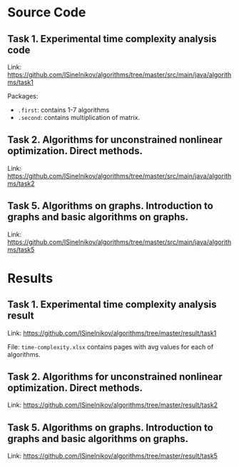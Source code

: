 # Source Code

## Task 1. Experimental time complexity analysis code

Link: https://github.com/ISinelnikov/algorithms/tree/master/src/main/java/algorithms/task1

Packages:
- `.first`: contains 1-7 algorithms
- `.second`: contains multiplication of matrix.

## Task 2. Algorithms for unconstrained nonlinear optimization. Direct methods.

Link: https://github.com/ISinelnikov/algorithms/tree/master/src/main/java/algorithms/task2

## Task 5. Algorithms on graphs. Introduction to graphs and basic algorithms on graphs.

Link: https://github.com/ISinelnikov/algorithms/tree/master/src/main/java/algorithms/task5

# Results

## Task 1. Experimental time complexity analysis result

Link: https://github.com/ISinelnikov/algorithms/tree/master/result/task1

File: `time-complexity.xlsx` contains pages with avg values for each of algorithms.

## Task 2. Algorithms for unconstrained nonlinear optimization. Direct methods.

Link: https://github.com/ISinelnikov/algorithms/tree/master/result/task2

## Task 5. Algorithms on graphs. Introduction to graphs and basic algorithms on graphs.

Link: https://github.com/ISinelnikov/algorithms/tree/master/result/task5

